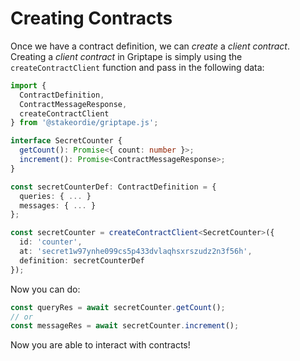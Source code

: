 # Creating Contracts

Once we have a contract definition, we can _create_ a _client contract_. Creating a _client contract_ in Griptape is simply using the `createContractClient` function and pass in the following data:

```typescript
import {
  ContractDefinition,
  ContractMessageResponse,
  createContractClient
} from '@stakeordie/griptape.js';

interface SecretCounter {
  getCount(): Promise<{ count: number }>;
  increment(): Promise<ContractMessageResponse>;
}

const secretCounterDef: ContractDefinition = {
  queries: { ... }
  messages: { ... }
};

const secretCounter = createContractClient<SecretCounter>({
  id: 'counter',
  at: 'secret1w97ynhe099cs5p433dvlaqhsxrszudz2n3f56h',
  definition: secretCounterDef
});
```

Now you can do:

```typescript
const queryRes = await secretCounter.getCount();
// or
const messageRes = await secretCounter.increment();
```

Now you are able to interact with contracts!
